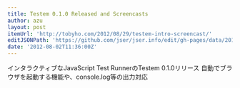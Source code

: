 ```yaml
---
title: Testem 0.1.0 Released and Screencasts
author: azu
layout: post
itemUrl: 'http://tobyho.com/2012/08/29/testem-intro-screencast/'
editJSONPath: 'https://github.com/jser/jser.info/edit/gh-pages/data/2012/08/index.json'
date: '2012-08-02T11:36:00Z'
---
```

インタラクティブなJavaScript Test RunnerのTestem 0.1.0リリース
自動でブラウザを起動する機能や、console.log等の出力対応
